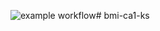 ![example workflow](https://github.com/gclynch/bmi2022/actions/workflows/bmi_ci.yml/badge.svg)#   b m i - c a 1 - k s  
 